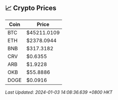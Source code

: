## 📈 Crypto Prices

| Coin | Price |
| ---- | ----- |
| BTC | $45211.0109 |
| ETH | $2378.0944 |
| BNB | $317.3182 |
| CRV | $0.6355 |
| ARB | $1.9228 |
| OKB | $55.8886 |
| DOGE | $0.0916 |

_Last Updated: 2024-01-03 14:08:36.639 +0800 HKT_